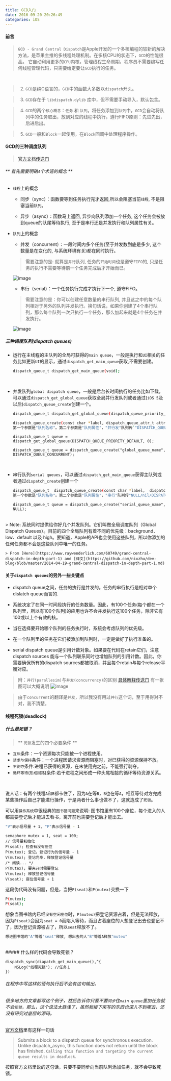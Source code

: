 ```yaml
---
title: GCD入门
date: 2016-09-20 20:26:49
categories: iOS
---
```


#### 前言

>  `GCD - Grand Central Dispatch`是Apple开发的一个多核编程的较新的解决方法，是苹果主推的多线程处理机制。在多核CPU的状态下，`GCD`的性能很高。
它自动利用更多的`CPU`内核，管理线程生命周期，程序员不需要编写任何线程管理代码，只需要给定要让`GCD`执行的任务。

<!--more-->

<br/>

> 2. `GCD`是纯C语言的，`GCD`中的函数大多数以`dispatch`开头。

> 3. `GCD`存在于 `libdispatch.dylib` 库中，但不需要手动导入，默认包含。

> 4. `GCD`的两个`核心概念`：`任务` 和 `队列`。将任务添加到`队列`中，`GCD`会自动将队列中的任务取出，放到对应的线程中执行，遵行FIFO原则：先进先出，后进后出。

> 5. `GCD`一般和`Block`一起使用，在`Block`回调中处理程序操作。

#### GCD的三种调度队列
> [官方文档传送门](https://developer.apple.com/library/content/documentation/General/Conceptual/ConcurrencyProgrammingGuide/OperationQueues/OperationQueues.html#//apple_ref/doc/uid/TP40008091-CH102-SW1)

###### ** 首先需要明确`4`个术语的概念 **

* `线程`上的概念
	* 同步（sync）：函数要等到任务执行完才返回,所以会阻塞当前`线程`, 不是阻塞当前`队列`。

	* 异步（async）：函数马上返回, 异步向队列添加一个任务, 这个任务会被放到queue的队尾等待执行, 至于是串行还是并发执行和队列属性有关。

* `队列`上的概念
	* 并发（concurrent）：一段时间内多个任务(至于并发数到底是多少, 这个数量是在变化的, 与系统环境有关)都在同时执行。

	> 需要注意的是: 就算是`并行`队列, 任务的`开始时间`也是遵守`FIFO`的, 只是任务的执行不需要等待前一个任务完成后才开始而已。

	![image](https://cdn1.raywenderlich.com/wp-content/uploads/2014/01/Concurrent-Queue-480x272.png)

	* 串行（serial）：一个任务执行完成才执行下一个, 遵守FIFO。

	> 需要注意的是：你可以创建任意数量的串行队列, 并且这之中的每个队列相对于另外的队列并发执行。换句话说，如果你创建了4个串行队列，那么每个队列一次只执行一个任务，那么加起来就是4个任务在并发执行。

	![image](https://cdn2.raywenderlich.com/wp-content/uploads/2014/01/Serial-Queue-480x272.png)

##### 三种调度队列(dispatch queues)
* 运行在主线程的主队列的全局可获得的`main queue`，一般是执行和`UI`相关的任务比如更新`UI`的显示，通过`dispatch_get_main_queue`获取,不需要创建。
	```bash
    dispatch_queue_t dispatch_get_main_queue(void);
    ```
<br/>

* 并发队列`global dispatch queue`，一般是后台长时间执行的任务比如下载，可以通过`dispatch_get_global_queue`获取全局并行发队列或者通过(`iOS 5`及以后)`dispatch_queue_create`创建一个。

	```bash
	dispatch_queue_t dispatch_get_global_queue(dispatch_queue_priority_t priority,unsigned long flags)

	```

	```bash
	dispatch_queue_create(const char *label, dispatch_queue_attr_t attr)
    第一个参数是"队列名称"。第二个参数是"队列属性"，"并行发"队列传`"DISPATCH_QUEUE_GLOBAL"
	```

	```
	dispatch_queue_t queue = dispatch_get_global_queue(DISPATCH_QUEUE_PRIORITY_DEFAULT, 0);
	```

	```
	dispatch_queue_t queue = dispatch_queue_create("global_queue_name", DISPATCH_QUEUE_CONCURRENT);
	```
    
<br/>

* 串行队列`serial queues`，可以通过`dispatch_get_main_queue`获得主队列或者通过`dispatch_create`创建一个

	```bash
	dispatch_queue_t  dispatch_queue_create(const char *label,  dispatch_queue_attr_t attr)
    第一个参数是"队列名称"。第二个参数是"队列属性"，"串行"队列传"NULL/nil/DISPATCH_QUEUE_SERIAL"都是创建"串行"队列
	```
	```
	dispatch_queue_t queue = dispatch_queue_create("serial_queue_name",  NULL);
	```
<br/>
> Note: 系统同时提供给你好几个并发队列。它们叫做全局调度队列（Global Dispatch Queues）。目前的四个全局队列有着不同的优先级：background、low、default 以及 high。要知道，Apple的API也会使用这些队列，所以你添加的任何任务都不会是这些队列中唯一的任务。

	> From [Here](https://www.raywenderlich.com/60749/grand-central-dispatch-in-depth-part-1) and [译文](https://github.com/nixzhu/dev-blog/blob/master/2014-04-19-grand-central-dispatch-in-depth-part-1.md)

#### 关于`dispatch queues`的另外一些关键点

* dispatch queue之间，任务的执行是并发的。任务的串行执行是相对单个dislatch queue而言的.

* 系统决定了在同一时间段执行的任务数量。因此，有100个任务(每个都在一个队列里，所以有100个队列)的应用也许不会并发执行这100个任务，除非它有100或以上个有效的核。

* 当在选择要开始哪个队列的任务执行时，系统会考虑队列的优先级。

* 在一个队列里的任务在它们被添加到队列时，一定是做好了执行准备的。

* serial dispatch queue是引用计数对象。如果要在代码在retain它们，注意dispatch sources 能与一个队列联系同时也增加队列的引用计数。因此，你需要确保所有的dispatch sources都被取消，并且每个retain与每个release平衡对应。


> 附：`并行(parallesim)`与`并发(concurrency)`的区别
> [具体解释传送门](https://laike9m.com/blog/huan-zai-yi-huo-bing-fa-he-bing-xing,61/)
> 有一张图可以大概说明
![image](https://cdn3.raywenderlich.com/wp-content/uploads/2014/01/Concurrency_vs_Parallelism.png)

> 由于`concurrent`的翻译是`并发`，所以我没有用过`并行`这个词，至于用得对不对，我不清楚。


#### 线程死锁(deadlock)
##### 什么是死锁？

> ** `死锁`发生的四个必要条件 **
* `互斥`条件：一个资源每次只能被一个进程使用。
* `请求与保持`条件：一个进程因请求资源而阻塞时，对已获得的资源保持不放。
* `不剥夺`条件:进程已获得的资源，在末使用完之前，不能强行剥夺。
* `循环等待`(`形成回路`)条件:若干进程之间形成一种头尾相接的循环等待资源关系。

<br/>

说人话：有两个线程`A`和`B`都卡住了，因为`A`在等`B`，`B`也在等`A`，相互等待对方完成某些操作后自己才能进行操作，于是两者什么事也做不了，这就造成了`死锁`。

可以用`操作系统`中很经典的`图书馆问题`来说明:
图书馆里有100个座位，每个进入的人都需要登记后才能进去看书，离开前也需要登记后才能出去。

```bash
"V"表示信号量 + 1, "P"表示信号量 - 1
```

```
semaphore mutex = 1, seat = 100;
// 信号量初始化
P(seat); 检查有没有座位
P(mutex); 登记，登记行为的信号量 - 1
V(mutex); 登记完毕，释放登记信号量
/* 阅读... */
P(mutex); 要离开时需要登记
V(mutex); 释放登记信号量
V(seat); 座位信号量 + 1
```

这段伪代码没有问题，但是，当把`P(seat)`和`P(mutex)`交换一下

```bash
P(mutex);
P(seat);
```

想象当图书馆内已经`没有空闲座位`时，`P(mutex)`把登记资源占着，但是无法释放，因为`P(seat)`会因为`seat = 0`而陷入等待，而且占着座位的人想登记出去也登记不了，因为登记资源被占了，所以`seat`释放不了。
```bash
想进图书馆的"A"等着"seat"释放, 想出去的人"B"等着A释放"mutex"
```
<br/>
##### 什么样的代码会导致死锁？

```
dispatch_sync(diapatch_get_main_queue(),^{
	NSLog("线程死锁"); //任务１
})

```
###### 在程序中写这样的语句执行后不会有这句输出。
###### 很多地方的文章都写这个例子，然后告诉你只要不要`同步`往`main queue`里加任务就不会`死锁`，那么，这个说法太肤浅了，虽然我接下来写的东西也深入不到哪去，还没有研究过底层的源码。

[官方文档](https://developer.apple.com/library/content/documentation/General/Conceptual/ConcurrencyProgrammingGuide/OperationQueues/OperationQueues.html#//apple_ref/doc/uid/TP40008091-CH102-SW1)里有这样一句话

> Submits a block to a dispatch queue for synchronous execution. Unlike dispatch_async, this function does not return until the block has finished. `Calling this function and targeting the current queue results in deadlock`.

按照官方文档里说的这句话，只要不要同步向当前队列添加任务，就不会导致死锁。








